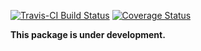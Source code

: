 
<!-- README.md is generated from README.Rmd. Please edit that file -->
[![Travis-CI Build Status](https://travis-ci.org/rauschenberger/palasso.svg?branch=master)](https://travis-ci.org/rauschenberger/palasso) [![Coverage Status](https://codecov.io/github/rauschenberger/palasso/coverage.svg?branch=master)](https://codecov.io/github/rauschenberger/palasso?branch=master)

**This package is under development.**

<!-- Global site tag (gtag.js) - Google Analytics -->
<script async src="https://www.googletagmanager.com/gtag/js?id=UA-96845398-3"></script>
<script>
  window.dataLayer = window.dataLayer || [];
  function gtag(){dataLayer.push(arguments);}
  gtag('js', new Date());

  gtag('config', 'UA-96845398-3');
</script>

